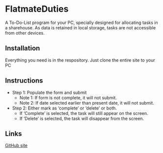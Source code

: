 # FlatmateDuties
A To-Do-List program for your PC, specially designed for allocating tasks in a sharehouse.
As data is retained in local storage, tasks are not accessible from other devices.

## Installation
Everything you need is in the respository. Just clone the entire site to your PC

## Instructions
* Step 1: Populate the form and submit
	* Note 1: If form is not complete, it will not submit.
	* Note 2: If date selected earlier than present date, it will not submit.
* Step 2: Either mark as ‘complete’ or ‘delete’ or both.
	* If ‘Complete’ is selected, the task will still appear on the screen.
	* If ‘Delete’ is selected, the task will disappear from the screen.

## Links
[GitHub site](https://ggitbrah.github.io/JWD-personal-website/)
